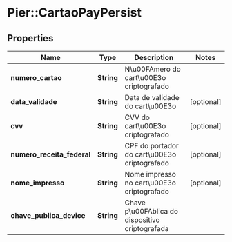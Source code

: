 # Pier::CartaoPayPersist

## Properties
Name | Type | Description | Notes
------------ | ------------- | ------------- | -------------
**numero_cartao** | **String** | N\u00FAmero do cart\u00E3o criptografado | 
**data_validade** | **String** | Data de validade do cart\u00E3o | [optional] 
**cvv** | **String** | CVV do cart\u00E3o criptografado | [optional] 
**numero_receita_federal** | **String** | CPF do portador do cart\u00E3o criptografado | [optional] 
**nome_impresso** | **String** | Nome impresso no cart\u00E3o criptografado | [optional] 
**chave_publica_device** | **String** | Chave p\u00FAblica do dispositivo criptografada | 


